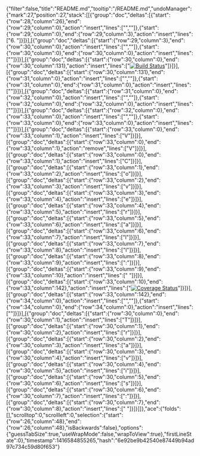 {"filter":false,"title":"README.md","tooltip":"/README.md","undoManager":{"mark":27,"position":27,"stack":[[{"group":"doc","deltas":[{"start":{"row":28,"column":26},"end":{"row":29,"column":0},"action":"insert","lines":["",""]},{"start":{"row":29,"column":0},"end":{"row":29,"column":3},"action":"insert","lines":["6. "]}]}],[{"group":"doc","deltas":[{"start":{"row":29,"column":3},"end":{"row":30,"column":0},"action":"insert","lines":["",""]},{"start":{"row":30,"column":0},"end":{"row":30,"column":0},"action":"insert","lines":[""]}]}],[{"group":"doc","deltas":[{"start":{"row":30,"column":0},"end":{"row":30,"column":131},"action":"insert","lines":["[![Build Status](https://travis-ci.org/alu0100505184/practica08.svg?branch=master)](https://travis-ci.org/alu0100505184/practica08)"]}]}],[{"group":"doc","deltas":[{"start":{"row":30,"column":131},"end":{"row":31,"column":0},"action":"insert","lines":["",""]},{"start":{"row":31,"column":0},"end":{"row":31,"column":0},"action":"insert","lines":[""]}]}],[{"group":"doc","deltas":[{"start":{"row":31,"column":0},"end":{"row":32,"column":0},"action":"insert","lines":["",""]},{"start":{"row":32,"column":0},"end":{"row":32,"column":0},"action":"insert","lines":[""]}]}],[{"group":"doc","deltas":[{"start":{"row":32,"column":0},"end":{"row":33,"column":0},"action":"insert","lines":["",""]},{"start":{"row":33,"column":0},"end":{"row":33,"column":0},"action":"insert","lines":[""]}]}],[{"group":"doc","deltas":[{"start":{"row":33,"column":0},"end":{"row":33,"column":1},"action":"insert","lines":["V"]}]}],[{"group":"doc","deltas":[{"start":{"row":33,"column":0},"end":{"row":33,"column":1},"action":"remove","lines":["V"]}]}],[{"group":"doc","deltas":[{"start":{"row":33,"column":0},"end":{"row":33,"column":1},"action":"insert","lines":["C"]}]}],[{"group":"doc","deltas":[{"start":{"row":33,"column":1},"end":{"row":33,"column":2},"action":"insert","lines":["o"]}]}],[{"group":"doc","deltas":[{"start":{"row":33,"column":2},"end":{"row":33,"column":3},"action":"insert","lines":["v"]}]}],[{"group":"doc","deltas":[{"start":{"row":33,"column":3},"end":{"row":33,"column":4},"action":"insert","lines":["e"]}]}],[{"group":"doc","deltas":[{"start":{"row":33,"column":4},"end":{"row":33,"column":5},"action":"insert","lines":["r"]}]}],[{"group":"doc","deltas":[{"start":{"row":33,"column":5},"end":{"row":33,"column":6},"action":"insert","lines":["a"]}]}],[{"group":"doc","deltas":[{"start":{"row":33,"column":6},"end":{"row":33,"column":7},"action":"insert","lines":["l"]}]}],[{"group":"doc","deltas":[{"start":{"row":33,"column":7},"end":{"row":33,"column":8},"action":"insert","lines":["l"]}]}],[{"group":"doc","deltas":[{"start":{"row":33,"column":8},"end":{"row":33,"column":9},"action":"insert","lines":[":"]}]}],[{"group":"doc","deltas":[{"start":{"row":33,"column":9},"end":{"row":33,"column":10},"action":"insert","lines":[" "]}]}],[{"group":"doc","deltas":[{"start":{"row":33,"column":10},"end":{"row":33,"column":142},"action":"insert","lines":["[![Coverage Status](https://coveralls.io/repos/alu0100505184/practica08/badge.png)](https://coveralls.io/r/alu0100505184/practica08)"]}]}],[{"group":"doc","deltas":[{"start":{"row":33,"column":142},"end":{"row":34,"column":0},"action":"insert","lines":["",""]},{"start":{"row":34,"column":0},"end":{"row":34,"column":0},"action":"insert","lines":[""]}]}],[{"group":"doc","deltas":[{"start":{"row":30,"column":0},"end":{"row":30,"column":1},"action":"insert","lines":["T"]}]}],[{"group":"doc","deltas":[{"start":{"row":30,"column":1},"end":{"row":30,"column":2},"action":"insert","lines":["r"]}]}],[{"group":"doc","deltas":[{"start":{"row":30,"column":2},"end":{"row":30,"column":3},"action":"insert","lines":["a"]}]}],[{"group":"doc","deltas":[{"start":{"row":30,"column":3},"end":{"row":30,"column":4},"action":"insert","lines":["v"]}]}],[{"group":"doc","deltas":[{"start":{"row":30,"column":4},"end":{"row":30,"column":5},"action":"insert","lines":["i"]}]}],[{"group":"doc","deltas":[{"start":{"row":30,"column":5},"end":{"row":30,"column":6},"action":"insert","lines":["s"]}]}],[{"group":"doc","deltas":[{"start":{"row":30,"column":6},"end":{"row":30,"column":7},"action":"insert","lines":[":"]}]}],[{"group":"doc","deltas":[{"start":{"row":30,"column":7},"end":{"row":30,"column":8},"action":"insert","lines":[" "]}]}]]},"ace":{"folds":[],"scrolltop":0,"scrollleft":0,"selection":{"start":{"row":26,"column":48},"end":{"row":26,"column":48},"isBackwards":false},"options":{"guessTabSize":true,"useWrapMode":false,"wrapToView":true},"firstLineState":0},"timestamp":1416584855265,"hash":"6e92be9b42540e87449b94ad97c734c59d80f653"}